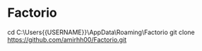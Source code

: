 # Factorio
cd C:\Users\{{USERNAME}}\AppData\Roaming\Factorio
git clone https://github.com/amirhh00/Factorio.git
